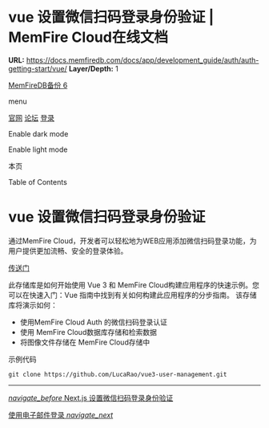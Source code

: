 # vue 设置微信扫码登录身份验证 | MemFire Cloud在线文档

**URL:** https://docs.memfiredb.com/docs/app/development_guide/auth/auth-getting-start/vue/
**Layer/Depth:** 1

[MemFireDB备份 6](/)

menu

[官网](https://memfiredb.com/)
[论坛](https://community.memfiredb.com/)
[登录](https://cloud.memfiredb.com/auth/login)

Enable dark mode

Enable light mode

本页

Table of Contents

# vue 设置微信扫码登录身份验证

通过MemFire Cloud，开发者可以轻松地为WEB应用添加微信扫码登录功能，为用户提供更加流畅、安全的登录体验。

[传送门](/docs/app/development_guide/auth/authentication/wechatqrauth/)

此存储库是如何开始使用 Vue 3 和 MemFire Cloud构建应用程序的快速示例。您可以在快速入门：Vue 指南中找到有关如何构建此应用程序的分步指南。
该存储库将演示如何：

* 使用MemFire Cloud Auth 的微信扫码登录认证
* 使用 MemFire Cloud数据库存储和检索数据
* 将图像文件存储在 MemFire Cloud存储中

示例代码

```
git clone https://github.com/LucaRao/vue3-user-management.git
```

---

[*navigate\_before* Next.js 设置微信扫码登录身份验证](/docs/app/development_guide/auth/auth-getting-start/nextjs/)

[使用电子邮件登录 *navigate\_next*](/docs/app/development_guide/auth/authentication/auth-email/)
